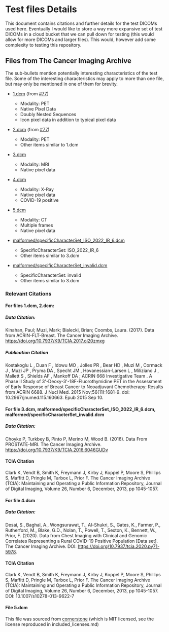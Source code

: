 # Test files Details

This document contains citations and further details for the test DICOMs used
here. Eventually I would like to store a way more expansive set of test DICOMs
in a cloud bucket that we can pull down for testing (this would allow for more
DICOMs and larger files). This would, however add some complexity to testing
this repository.

## Files from The Cancer Imaging Archive

The sub-bullets mention potentially interesting characteristics of the test file.
Some of the interesting characteristics may apply to more than one file, but may only
be mentioned in one of them for brevity.

* [1.dcm](1.dcm) (from [#77](https://github.com/suyashkumar/dicom/issues/77))

  * Modality: PET
  * Native Pixel Data
  * Doubly Nested Sequences
  * Icon pixel data in addition to typical pixel data
* [2.dcm](2.dcm) (from [#77](https://github.com/suyashkumar/dicom/issues/77))

  * Modality: PET
  * Other items similar to 1.dcm
* [3.dcm](3.dcm)

  * Modality: MRI
  * Native pixel data
* [4.dcm](4.dcm)

  * Modality: X-Ray
  * Native pixel data
  * COVID-19 positive
* [5.dcm](5.dcm)

  * Modality: CT
  * Multiple frames
  * Native pixel data
* [malformed/specificCharacterSet_ISO_2022_IR_6.dcm](malformed/specificCharacterSet_ISO_2022_IR_6.dcm)

  * SpecificCharacterSet: ISO_2022_IR_6
  * Other items similar to 3.dcm
* [malformed/specificCharacterSet_invalid.dcm
  ](malformed/specificCharacterSet_invalid.dcm)

  * SpecificCharacterSet: invalid
  * Other items similar to 3.dcm

### Relevant Citations

#### For files 1.dcm, 2.dcm:

##### Data Citation:

Kinahan, Paul; Muzi, Mark; Bialecki, Brian; Coombs, Laura. (2017). Data from ACRIN-FLT-Breast. The Cancer Imaging Archive. https://doi.org/10.7937/K9/TCIA.2017.ol20zmxg

##### Publication Citation

Kostakoglu L ,  Duan F ,  Idowu MO ,  Jolles PR ,  Bear HD ,  Muzi M ,  Cormack J ,  Muzi JP ,  Pryma DA ,  Specht JM ,  Hovanessian-Larsen L ,  Miliziano J ,  Mallett S ,  Shields AF ,  Mankoff DA ;  ACRIN 668 Investigative Team . A Phase II Study of 3'-Deoxy-3'-18F-Fluorothymidine PET in the Assessment of Early Response of Breast Cancer to Neoadjuvant Chemotherapy: Results from ACRIN 6688. J Nucl Med. 2015 Nov;56(11):1681-9. doi: 10.2967/jnumed.115.160663. Epub 2015 Sep 10.

#### For file 3.dcm, malformed/specificCharacterSet_ISO_2022_IR_6.dcm, malformed/specificCharacterSet_invalid.dcm

##### Data Citation:

Choyke P, Turkbey B, Pinto P, Merino M, Wood B. (2016). Data From PROSTATE-MRI. The Cancer Imaging Archive. https://doi.org/10.7937/K9/TCIA.2016.6046GUDv

#### TCIA Citation

Clark K, Vendt B, Smith K, Freymann J, Kirby J, Koppel P, Moore S, Phillips S, Maffitt D, Pringle M, Tarbox L, Prior F. The Cancer Imaging Archive (TCIA): Maintaining and Operating a Public Information Repository, Journal of Digital Imaging, Volume 26, Number 6, December, 2013, pp 1045-1057.

#### For file 4.dcm

##### Data Citation:

Desai, S., Baghal, A., Wongsurawat, T., Al-Shukri, S., Gates, K., Farmer, P., Rutherford, M., Blake, G.D., Nolan, T., Powell, T., Sexton, K., Bennett, W., Prior, F. (2020). Data from Chest Imaging with Clinical and Genomic Correlates Representing a Rural COVID-19 Positive Population [Data set]. The Cancer Imaging Archive. DOI: https://doi.org/10.7937/tcia.2020.py71-5978.

#### TCIA Citation

Clark K, Vendt B, Smith K, Freymann J, Kirby J, Koppel P, Moore S, Phillips S, Maffitt D, Pringle M, Tarbox L, Prior F. The Cancer Imaging Archive (TCIA): Maintaining and Operating a Public Information Repository, Journal of Digital Imaging, Volume 26, Number 6, December, 2013, pp 1045-1057. DOI: 10.1007/s10278-013-9622-7

#### File 5.dcm

This file was sourced from [cornerstone](https://github.com/cornerstonejs/dicomParser/blob/master/testImages/encapsulated/multi-frame/CT0012.explicit_little_endian.dcm)
(which is MIT licensed, see the license reproduced in included_licenses.md)
